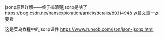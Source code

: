 jsonp原理详解——终于搞清楚jsonp是啥了
https://blog.csdn.net/hansexploration/article/details/80314948
这篇文章一定要看

这是菜鸟教程中的jsonp课件
https://www.runoob.com/json/json-jsonp.html